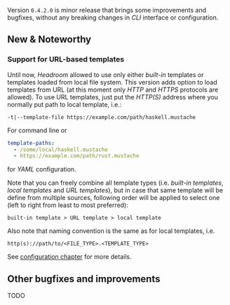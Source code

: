 Version `0.4.2.0` is minor release that brings some improvements and bugfixes, without any breaking changes in _CLI_ interface or configuration.

## New & Noteworthy

### Support for URL-based templates
Until now, _Headroom_ allowed to use only either _built-in_ templates or templates loaded from local file system. This version adds option to load templates from URL (at this moment only _HTTP_ and _HTTPS_ protocols are allowed). To use URL templates, just put the _HTTP(S)_ address where you normally put path to local template, i.e.:

```
-t|--template-file https://example.com/path/haskell.mustache
```

For command line or

```yaml
template-paths:
  - /some/local/haskell.mustache
  - https://example.com/path/rust.mustache
```

for _YAML_ configuration.

Note that you can freely combine all template types (i.e. _built-in templates_, _local templates_ and _URL templates_), but in case that same template will be define from multiple sources, following order will be applied to select one (left to right from least to most preferred):

```
built-in template > URL template > local template
```

Also note that naming convention is the same as for local templates, i.e.

```
http(s)://path/to/<FILE_TYPE>.<TEMPLATE_TYPE>
```

See [configuration chapter][doc:configuration] for more details.

## Other bugfixes and improvements
TODO

[doc:configuration]: documentation/configuration.md
[doc:migration-guide]: migration-guide.md
[doc:running-headroom]: documentation/running-headroom.md
[github/issue/72]: https://github.com/vaclavsvejcar/headroom/issues/72